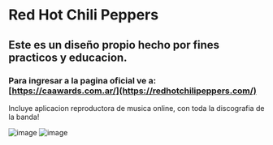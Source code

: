 # Red Hot Chili Peppers
## Este es un diseño propio hecho por fines practicos y educacion.
### Para ingresar a la pagina oficial ve a: [https://caawards.com.ar/](https://redhotchilipeppers.com/)
Incluye aplicacion reproductora de musica online, con toda la discografia de la banda!

![image](https://github.com/user-attachments/assets/9cd80921-0de8-4f1e-a333-b4cfd5e11287)
![image](https://github.com/user-attachments/assets/cc3fc2e9-1411-4dc4-bcc0-d4799fdcc157)

